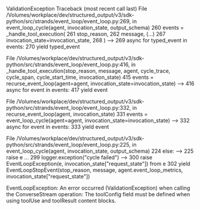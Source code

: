 ValidationException                       Traceback (most recent call last)
File /Volumes/workplace/dev/structured_output/v3/sdk-python/src/strands/event_loop/event_loop.py:269, in event_loop_cycle(agent, invocation_state, output_schema)
    260 events = _handle_tool_execution(
    261     stop_reason,
    262     message,
   (...)
    267     invocation_state=invocation_state,
    268 )
--> 269 async for typed_event in events:
    270     yield typed_event

File /Volumes/workplace/dev/structured_output/v3/sdk-python/src/strands/event_loop/event_loop.py:416, in _handle_tool_execution(stop_reason, message, agent, cycle_trace, cycle_span, cycle_start_time, invocation_state)
    415 events = recurse_event_loop(agent=agent, invocation_state=invocation_state)
--> 416 async for event in events:
    417     yield event

File /Volumes/workplace/dev/structured_output/v3/sdk-python/src/strands/event_loop/event_loop.py:332, in recurse_event_loop(agent, invocation_state)
    331 events = event_loop_cycle(agent=agent, invocation_state=invocation_state)
--> 332 async for event in events:
    333     yield event

File /Volumes/workplace/dev/structured_output/v3/sdk-python/src/strands/event_loop/event_loop.py:225, in event_loop_cycle(agent, invocation_state, output_schema)
    224             else:
--> 225                 raise e
...
    299     logger.exception("cycle failed")
--> 300     raise EventLoopException(e, invocation_state["request_state"]) from e
    302 yield EventLoopStopEvent(stop_reason, message, agent.event_loop_metrics, invocation_state["request_state"])

EventLoopException: An error occurred (ValidationException) when calling the ConverseStream operation: The toolConfig field must be defined when using toolUse and toolResult content blocks.